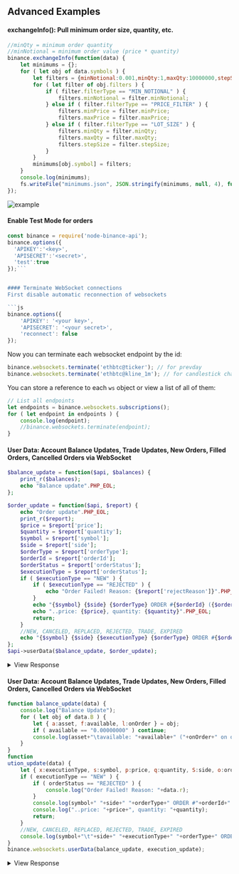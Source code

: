 ## Advanced Examples

#### exchangeInfo(): Pull minimum order size, quantity, etc.
```js
//minQty = minimum order quantity
//minNotional = minimum order value (price * quantity)
binance.exchangeInfo(function(data) {
	let minimums = {};
	for ( let obj of data.symbols ) {
		let filters = {minNotional:0.001,minQty:1,maxQty:10000000,stepSize:1,minPrice:0.00000001,maxPrice:100000};
		for ( let filter of obj.filters ) {
			if ( filter.filterType == "MIN_NOTIONAL" ) {
				filters.minNotional = filter.minNotional;
			} else if ( filter.filterType == "PRICE_FILTER" ) {
				filters.minPrice = filter.minPrice;
				filters.maxPrice = filter.maxPrice;
			} else if ( filter.filterType == "LOT_SIZE" ) {
				filters.minQty = filter.minQty;
				filters.maxQty = filter.maxQty;
				filters.stepSize = filter.stepSize;
			}
		}
		minimums[obj.symbol] = filters;
	}
	console.log(minimums);
	fs.writeFile("minimums.json", JSON.stringify(minimums, null, 4), function(err){});
});
```
![example](https://image.ibb.co/bz5KAG/notationals.png)


#### Enable Test Mode for orders
```js
const binance = require('node-binance-api');
binance.options({
  'APIKEY':'<key>',
  'APISECRET':'<secret>',
  'test':true
});```


#### Terminate WebSocket connections
First disable automatic reconnection of websockets

```js
binance.options({
	'APIKEY': '<your key>',
	'APISECRET': '<your secret>',
	'reconnect': false
});
```

Now you can terminate each websocket endpoint by the id:
```js
binance.websockets.terminate('ethbtc@ticker'); // for prevday
binance.websockets.terminate('ethbtc@kline_1m'); // for candlestick charts
```

You can store a reference to each `ws` object or view a list of all of them:
```js
// List all endpoints
let endpoints = binance.websockets.subscriptions();
for ( let endpoint in endpoints ) {
	console.log(endpoint);
	//binance.websockets.terminate(endpoint);
}
```


#### User Data: Account Balance Updates, Trade Updates, New Orders, Filled Orders, Cancelled Orders via WebSocket
```php
$balance_update = function($api, $balances) {
	print_r($balances);
	echo "Balance update".PHP_EOL;
};

$order_update = function($api, $report) {
	echo "Order update".PHP_EOL;
	print_r($report);
	$price = $report['price'];
	$quantity = $report['quantity'];
	$symbol = $report['symbol'];
	$side = $report['side'];
	$orderType = $report['orderType'];
	$orderId = $report['orderId'];
	$orderStatus = $report['orderStatus'];
	$executionType = $report['orderStatus'];
	if ( $executionType == "NEW" ) {
		if ( $executionType == "REJECTED" ) {
			echo "Order Failed! Reason: {$report['rejectReason']}".PHP_EOL;
		}
		echo "{$symbol} {$side} {$orderType} ORDER #{$orderId} ({$orderStatus})".PHP_EOL;
		echo "..price: {$price}, quantity: {$quantity}".PHP_EOL;
		return;
	}
	//NEW, CANCELED, REPLACED, REJECTED, TRADE, EXPIRED
	echo "{$symbol} {$side} {$executionType} {$orderType} ORDER #{$orderId}".PHP_EOL;
};
$api->userData($balance_update, $order_update);
```

<details>
 <summary>View Response</summary>

```
Order update
    [symbol] => BNBETH
    [side] => BUY
    [orderType] => LIMIT
    [quantity] => 2.00000000
    [price] => 0.00623005
    [executionType] => NEW
    [orderStatus] => NEW
    [rejectReason] => NONE
    [orderId] => 4102532
    [clientOrderId] => ULtH25RPmICFH0jvsQiq8y
    [orderTime] => 1508637831437
    [eventTime] => 1508637831440

BNBETH BUY LIMIT ORDER #4102532 (NEW)
..price: 0.00623005, quantity: 2.00000000

Balance update
    [BTC] => Array
        (
            [available] => 0.18167974
            [onOrder] => 0.00000000
        )

    [LTC] => Array
        (
            [available] => 0.00000000
            [onOrder] => 0.00000000
        )

    [ETH] => Array
        (
            [available] => 26.68739238
            [onOrder] => 2.55103500
        )
...(more)
```
</details>




#### User Data: Account Balance Updates, Trade Updates, New Orders, Filled Orders, Cancelled Orders via WebSocket
```javascript
function balance_update(data) {
	console.log("Balance Update");
	for ( let obj of data.B ) {
		let { a:asset, f:available, l:onOrder } = obj;
		if ( available == "0.00000000" ) continue;
		console.log(asset+"\tavailable: "+available+" ("+onOrder+" on order)");
	}
}
function 
ution_update(data) {
	let { x:executionType, s:symbol, p:price, q:quantity, S:side, o:orderType, i:orderId, X:orderStatus } = data;
	if ( executionType == "NEW" ) {
		if ( orderStatus == "REJECTED" ) {
			console.log("Order Failed! Reason: "+data.r);
		}
		console.log(symbol+" "+side+" "+orderType+" ORDER #"+orderId+" ("+orderStatus+")");
		console.log("..price: "+price+", quantity: "+quantity);
		return;
	}
	//NEW, CANCELED, REPLACED, REJECTED, TRADE, EXPIRED
	console.log(symbol+"\t"+side+" "+executionType+" "+orderType+" ORDER #"+orderId);
}
binance.websockets.userData(balance_update, execution_update);
```
<details>
 <summary>View Response</summary>

```
BNBBTC  NEW BUY LIMIT ORDER #6407865 (NEW)
..price: 0.00035595, quantity: 5.00000000
Balance Update
BTC     available: 0.77206464 (0.00177975 on order)
ETH     available: 1.14109900 (0.00000000 on order)
BNB     available: 41.33761879 (0.00000000 on order)
SNM     available: 0.76352833 (0.00000000 on order)
```
</details>
  
